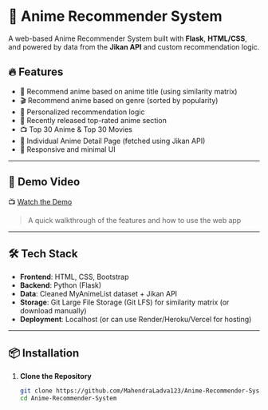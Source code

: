 # 🎌 Anime Recommender System

A web-based Anime Recommender System built with **Flask**, **HTML/CSS**, and powered by data from the **Jikan API** and custom recommendation logic.

## 🔥 Features

- 🎯 Recommend anime based on anime title (using similarity matrix)
- 🎬 Recommend anime based on genre (sorted by popularity)
- 🧠 Personalized recommendation logic
- 📅 Recently released top-rated anime section
- 📺 Top 30 Anime & Top 30 Movies
- 📄 Individual Anime Detail Page (fetched using Jikan API)
- 📱 Responsive and minimal UI

---

## 🎥 Demo Video

📺 [Watch the Demo](https://www.youtube.com/watch?v=https://youtu.be/KSBvmw9icLA)  
> A quick walkthrough of the features and how to use the web app

---

## 🛠️ Tech Stack

- **Frontend**: HTML, CSS, Bootstrap
- **Backend**: Python (Flask)
- **Data**: Cleaned MyAnimeList dataset + Jikan API
- **Storage**: Git Large File Storage (Git LFS) for similarity matrix (or download manually)
- **Deployment**: Localhost (or can use Render/Heroku/Vercel for hosting)

---

## 📦 Installation

1. **Clone the Repository**
   ```bash
   git clone https://github.com/MahendraLadva123/Anime-Recommender-System.git
   cd Anime-Recommender-System
